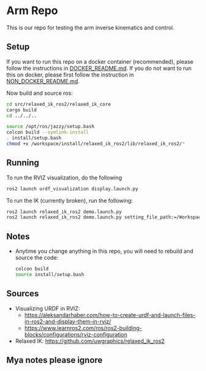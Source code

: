 # Arm Repo

This is our repo for testing the arm inverse kinematics and control.


## Setup
If you want to run this repo on a docker container (recommended), please follow the instructions in [DOCKER_README.md](DOCKER_README.md). If you do not want to run this on docker, please first follow the instruction in  [NON_DOCKER_README.md](/NON_DOCKER_README.md).

Now build and source ros:
```bash
cd src/relaxed_ik_ros2/relaxed_ik_core
cargo build
cd ../../..

source /opt/ros/jazzy/setup.bash
colcon build --symlink-install
. install/setup.bash
chmod +x /workspace/install/relaxed_ik_ros2/lib/relaxed_ik_ros2/*
```
## Running
To run the RVIZ visualization, do the following
```bash
ros2 launch urdf_visualization display.launch.py
```

To run the IK (currently broken), run the following:
```bash
ros2 launch relaxed_ik_ros2 demo.launch.py
ros2 launch relaxed_ik_ros2 demo.launch.py setting_file_path:=/Workspace/src/relaxed_ik_ros2/relaxed_ik_core/configs/example_settings/arm.yaml
```

## Notes
* Anytime you change anything in this repo, you will need to rebuild and source the code:
    ```bash
    colcon build
    source install/setup.bash
   
    ```
## Sources
* Visualizing URDF in RVIZ:
    * https://aleksandarhaber.com/how-to-create-urdf-and-launch-files-in-ros2-and-display-them-in-rviz/
    * https://www.learnros2.com/ros/ros2-building-blocks/configurations/rviz-configuration
* Relaxed IK: https://github.com/uwgraphics/relaxed_ik_ros2

## Mya notes please ignore



```